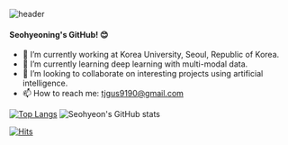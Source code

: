 ![header](https://capsule-render.vercel.app/api?type=wave&color=auto&height=300&section=header&text=Hello%20I'm%20Seo-Hyeon!👋&fontSize=50%)

#### Seohyeoning's GitHub! :blush:
- 🔭 I’m currently working at Korea University, Seoul, Republic of Korea.
- 🌱 I’m currently learning deep learning with multi-modal data.
- 👯 I’m looking to collaborate on interesting projects using artificial intelligence.
- 📫 How to reach me: [tjgus9190@gmail.com](mailto:tjgus9190@gmail.com)


[![Top Langs](https://github-readme-stats.vercel.app/api/top-langs/?username=seohyeoning&show_icons=true&count_private=true)](https://github.com/anuraghazra/github-readme-stats)
![Seohyeon's GitHub stats](https://github-readme-stats.vercel.app/api?username=seohyeoning&hide=contribs,prs&show_icons=true&theme=radical)

[![Hits](https://hits.seeyoufarm.com/api/count/incr/badge.svg?url=https%3A%2F%2Fgithub.com%2Fseohyeoning&count_bg=%2379C83D&title_bg=%23555555&icon=&icon_color=%23E7E7E7&title=hits&edge_flat=false)](https://hits.seeyoufarm.com)

<!--



**seohyeoning/seohyeoning** is a ✨ _special_ ✨ repository because its `README.md` (this file) appears on your GitHub profile.

Here are some ideas to get you started:

- 🔭 I’m currently working on ...
- 🌱 I’m currently learning ...
- 👯 I’m looking to collaborate on ...
- 🤔 I’m looking for help with ...
- 💬 Ask me about ...
- 📫 How to reach me: ...
- 😄 Pronouns: ...
- ⚡ Fun fact: ...
-->
